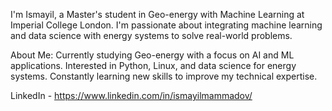 I'm Ismayil, a Master's student in Geo-energy with Machine Learning at Imperial College London. I'm passionate about integrating machine learning and data science with energy systems to solve real-world problems.

About Me:
Currently studying Geo-energy with a focus on AI and ML applications.
Interested in Python, Linux, and data science for energy systems.
Constantly learning new skills to improve my technical expertise.

LinkedIn - https://www.linkedin.com/in/ismayilmammadov/

